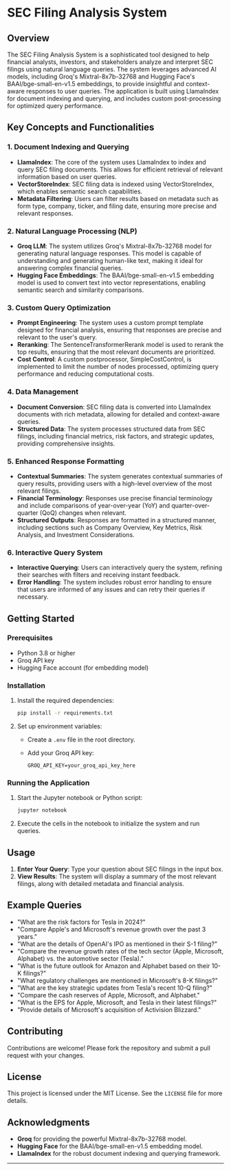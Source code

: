 # SEC Filing Analysis System

## Overview

The SEC Filing Analysis System is a sophisticated tool designed to help financial analysts, investors, and stakeholders analyze and interpret SEC filings using natural language queries. The system leverages advanced AI models, including Groq's Mixtral-8x7b-32768 and Hugging Face's BAAI/bge-small-en-v1.5 embeddings, to provide insightful and context-aware responses to user queries. The application is built using LlamaIndex for document indexing and querying, and includes custom post-processing for optimized query performance.

## Key Concepts and Functionalities

### 1. **Document Indexing and Querying**

- **LlamaIndex**: The core of the system uses LlamaIndex to index and query SEC filing documents. This allows for efficient retrieval of relevant information based on user queries.
- **VectorStoreIndex**: SEC filing data is indexed using VectorStoreIndex, which enables semantic search capabilities.
- **Metadata Filtering**: Users can filter results based on metadata such as form type, company, ticker, and filing date, ensuring more precise and relevant responses.

### 2. **Natural Language Processing (NLP)**

- **Groq LLM**: The system utilizes Groq's Mixtral-8x7b-32768 model for generating natural language responses. This model is capable of understanding and generating human-like text, making it ideal for answering complex financial queries.
- **Hugging Face Embeddings**: The BAAI/bge-small-en-v1.5 embedding model is used to convert text into vector representations, enabling semantic search and similarity comparisons.

### 3. **Custom Query Optimization**

- **Prompt Engineering**: The system uses a custom prompt template designed for financial analysis, ensuring that responses are precise and relevant to the user's query.
- **Reranking**: The SentenceTransformerRerank model is used to rerank the top results, ensuring that the most relevant documents are prioritized.
- **Cost Control**: A custom postprocessor, SimpleCostControl, is implemented to limit the number of nodes processed, optimizing query performance and reducing computational costs.

### 4. **Data Management**

- **Document Conversion**: SEC filing data is converted into LlamaIndex documents with rich metadata, allowing for detailed and context-aware queries.
- **Structured Data**: The system processes structured data from SEC filings, including financial metrics, risk factors, and strategic updates, providing comprehensive insights.

### 5. **Enhanced Response Formatting**

- **Contextual Summaries**: The system generates contextual summaries of query results, providing users with a high-level overview of the most relevant filings.
- **Financial Terminology**: Responses use precise financial terminology and include comparisons of year-over-year (YoY) and quarter-over-quarter (QoQ) changes when relevant.
- **Structured Outputs**: Responses are formatted in a structured manner, including sections such as Company Overview, Key Metrics, Risk Analysis, and Investment Considerations.

### 6. **Interactive Query System**

- **Interactive Querying**: Users can interactively query the system, refining their searches with filters and receiving instant feedback.
- **Error Handling**: The system includes robust error handling to ensure that users are informed of any issues and can retry their queries if necessary.

## Getting Started

### Prerequisites

- Python 3.8 or higher
- Groq API key
- Hugging Face account (for embedding model)

### Installation

1. Install the required dependencies:

   ```bash
   pip install -r requirements.txt
   ```

2. Set up environment variables:
   - Create a `.env` file in the root directory.
   - Add your Groq API key:

     ```plaintext
     GROQ_API_KEY=your_groq_api_key_here
     ```

### Running the Application

1. Start the Jupyter notebook or Python script:

   ```bash
   jupyter notebook
   ```

2. Execute the cells in the notebook to initialize the system and run queries.

## Usage

1. **Enter Your Query**: Type your question about SEC filings in the input box.
2. **View Results**: The system will display a summary of the most relevant filings, along with detailed metadata and financial analysis.

## Example Queries

- "What are the risk factors for Tesla in 2024?"
- "Compare Apple's and Microsoft's revenue growth over the past 3 years."
- "What are the details of OpenAI's IPO as mentioned in their S-1 filing?"
- "Compare the revenue growth rates of the tech sector (Apple, Microsoft, Alphabet) vs. the automotive sector (Tesla)."
- "What is the future outlook for Amazon and Alphabet based on their 10-K filings?"
- "What regulatory challenges are mentioned in Microsoft's 8-K filings?"
- "What are the key strategic updates from Tesla's recent 10-Q filing?"
- "Compare the cash reserves of Apple, Microsoft, and Alphabet."
- "What is the EPS for Apple, Microsoft, and Tesla in their latest filings?"
- "Provide details of Microsoft's acquisition of Activision Blizzard."

## Contributing

Contributions are welcome! Please fork the repository and submit a pull request with your changes.

## License

This project is licensed under the MIT License. See the `LICENSE` file for more details.

## Acknowledgments

- **Groq** for providing the powerful Mixtral-8x7b-32768 model.
- **Hugging Face** for the BAAI/bge-small-en-v1.5 embedding model.
- **LlamaIndex** for the robust document indexing and querying framework.

---
